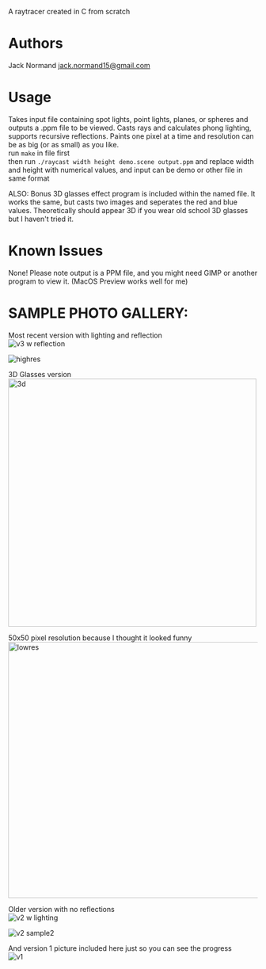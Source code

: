 A raytracer created in C from scratch

# Authors
Jack Normand 
jack.normand15@gmail.com

# Usage
Takes input file containing spot lights, point lights, planes, or spheres and outputs a .ppm file to be viewed. Casts rays and calculates phong lighting, supports recursive reflections. Paints one pixel at a time and resolution can be as big (or as small) as you like.<br>
run `make` in file first <br>
then run `./raycast width height demo.scene output.ppm` and replace width and height with numerical values, and input can be demo or other file in same format

ALSO: Bonus 3D glasses effect program is included within the named file. It works the same, but casts two images and seperates the red and blue values. Theoretically should appear 3D if you wear old school 3D glasses but I haven't tried it.

# Known Issues
None! Please note output is a PPM file, and you might need GIMP or another program to view it. (MacOS Preview works well for me)


# SAMPLE PHOTO GALLERY:

Most recent version with lighting and reflection<br>
![v3 w reflection](https://github.com/jacknormand/Computer-Graphics-Projects/assets/21299000/cc45c4fb-487b-4764-8f0e-691788041d0b)

![highres](https://github.com/jacknormand/Computer-Graphics-Projects/assets/21299000/84ae4525-51cd-460c-9d1a-a1837ccc5a00)



3D Glasses version<br>
<img width="501" alt="3d" src="https://github.com/jacknormand/Computer-Graphics-Projects/assets/21299000/8e6d9124-5f92-4418-af2f-c408f559ef44">

50x50 pixel resolution because I thought it looked funny<br>
<img width="517" alt="lowres" src="https://github.com/jacknormand/Computer-Graphics-Projects/assets/21299000/4ccae5f6-a36f-4b20-9218-bbb40cf14381">


Older version with no reflections<br>
![v2 w lighting](https://github.com/jacknormand/Computer-Graphics-Projects/assets/21299000/d3f5d9cc-c29d-44ce-996c-90ba76a5eece)

![v2 sample2](https://github.com/jacknormand/Computer-Graphics-Projects/assets/21299000/552b893d-1b28-4da3-ac65-4d82d4f60570)


And version 1 picture included here just so you can see the progress<br>
![v1](https://github.com/jacknormand/Computer-Graphics-Projects/assets/21299000/e8a52163-35fe-4852-81be-74fb9611bf9d)




